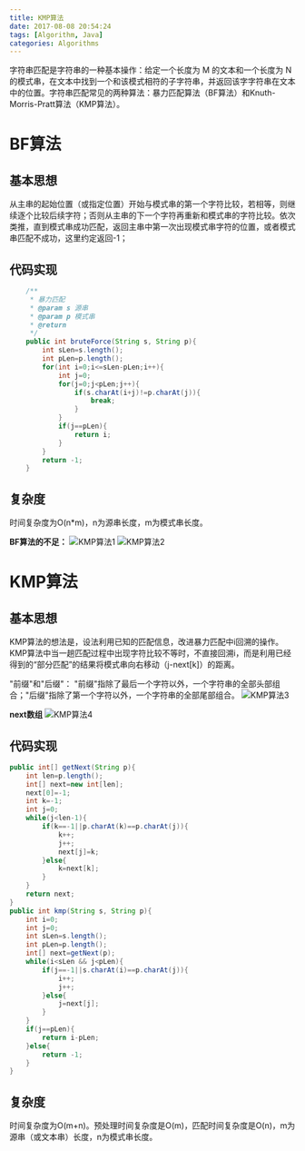 ```yaml
---
title: KMP算法
date: 2017-08-08 20:54:24
tags: [Algorithm, Java]
categories: Algorithms
---
```

字符串匹配是字符串的一种基本操作：给定一个长度为 M 的文本和一个长度为 N 的模式串，在文本中找到一个和该模式相符的子字符串，并返回该字字符串在文本中的位置。字符串匹配常见的两种算法：暴力匹配算法（BF算法）和Knuth-Morris-Pratt算法（KMP算法）。
<!--more-->
# BF算法
## 基本思想
从主串的起始位置（或指定位置）开始与模式串的第一个字符比较，若相等，则继续逐个比较后续字符；否则从主串的下一个字符再重新和模式串的字符比较。依次类推，直到模式串成功匹配，返回主串中第一次出现模式串字符的位置，或者模式串匹配不成功，这里约定返回-1；

## 代码实现
```java
	/**
	 * 暴力匹配
	 * @param s	源串
	 * @param p	模式串
	 * @return
	 */
	public int bruteForce(String s, String p){
		int sLen=s.length();
		int pLen=p.length();
		for(int i=0;i<=sLen-pLen;i++){
			int j=0;
			for(j=0;j<pLen;j++){
				if(s.charAt(i+j)!=p.charAt(j)){
					break;
				}
			}
			if(j==pLen){
				return i;
			}
		}
		return -1;
	}
```
## 复杂度
时间复杂度为O(n*m)，n为源串长度，m为模式串长度。

**BF算法的不足：**
![KMP算法1](http://ofolh8dcq.bkt.clouddn.com/KMP%E7%AE%97%E6%B3%951.png)
![KMP算法2](http://ofolh8dcq.bkt.clouddn.com/KMP%E7%AE%97%E6%B3%952.png)

# KMP算法
## 基本思想
KMP算法的想法是，设法利用已知的匹配信息，改进暴力匹配中i回溯的操作。KMP算法中当一趟匹配过程中出现字符比较不等时，不直接回溯i，而是利用已经得到的“部分匹配”的结果将模式串向右移动（j-next[k]）的距离。

"前缀"和"后缀"： "前缀"指除了最后一个字符以外，一个字符串的全部头部组合；"后缀"指除了第一个字符以外，一个字符串的全部尾部组合。
![KMP算法3](http://ofolh8dcq.bkt.clouddn.com/KMP%E7%AE%97%E6%B3%953.png)

**next数组**
![KMP算法4](http://ofolh8dcq.bkt.clouddn.com/KMP%E7%AE%97%E6%B3%954.png)

## 代码实现
```java
public int[] getNext(String p){
    int len=p.length();
    int[] next=new int[len];
    next[0]=-1;
    int k=-1;
    int j=0;
    while(j<len-1){
        if(k==-1||p.charAt(k)==p.charAt(j)){
            k++;
            j++;
            next[j]=k;
        }else{
            k=next[k];
        }
    }
    return next;
}
public int kmp(String s, String p){
    int i=0;
    int j=0;
    int sLen=s.length();
    int pLen=p.length();
    int[] next=getNext(p);
    while(i<sLen && j<pLen){
        if(j==-1||s.charAt(i)==p.charAt(j)){
            i++;
            j++;
        }else{
            j=next[j];
        }
    }
    if(j==pLen){
        return i-pLen;
    }else{
        return -1;
    }
}
```
## 复杂度
时间复杂度为O(m+n)。预处理时间复杂度是O(m)，匹配时间复杂度是O(n)，m为源串（或文本串）长度，n为模式串长度。
